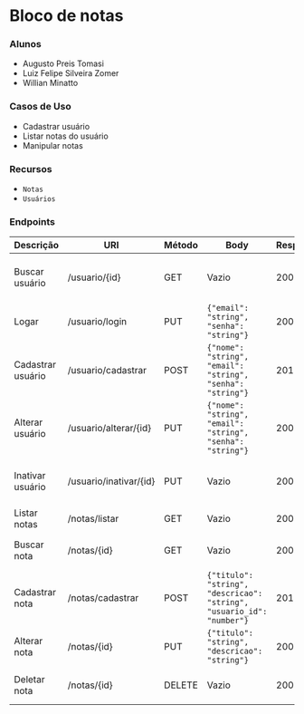 # Bloco de notas

### Alunos
- Augusto Preis Tomasi
- Luiz Felipe Silveira Zomer
- Willian Minatto

### Casos de Uso
 - Cadastrar usuário
 - Listar notas do usuário
 - Manipular notas

### Recursos
 - `Notas`
 - `Usuários`

### Endpoints

| Descrição | URI | Método | Body | Response | Erro |
| --- | --- | --- | --- | --- | --- |
Buscar usuário | /usuario/{id} | GET | Vazio | 200 | 404 - Usuário não encontrado |
Logar | /usuario/login | PUT | `{"email": "string", "senha": "string"}` | 200 | 404 - Login inválido |
Cadastrar usuário | /usuario/cadastrar | POST | `{"nome": "string", "email": "string", "senha": "string"}` | 201 | 404 - Dados inválidos |
Alterar usuário | /usuario/alterar/{id} | PUT | `{"nome": "string", "email": "string", "senha": "string"}` | 200 | 404 - Dados inválidos |
Inativar usuário  | /usuario/inativar/{id} | PUT | Vazio | 200 | 404 - Usuário não encontrado |
Listar notas | /notas/listar | GET | Vazio | 200 | Vazio |
Buscar nota | /notas/{id} | GET | Vazio | 200 | 404 - Nota não encontrada |
Cadastrar nota | /notas/cadastrar | POST | `{"titulo": "string", "descricao": "string", "usuario_id": "number"}` | 201 | 404 - Dados inválidos |
Alterar nota | /notas/{id} | PUT | `{"titulo": "string", "descricao": "string"}` | 200 | 404 - Nota não encontrada |
Deletar nota | /notas/{id} | DELETE | Vazio | 200 | 404 - Nota não encontrada |
